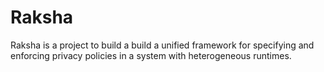 # Raksha 

Raksha is a project to build a build a unified framework for specifying and
enforcing privacy policies in a system with heterogeneous runtimes.
